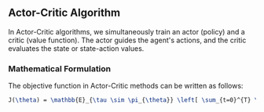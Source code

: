 ## Actor-Critic Algorithm

In Actor-Critic algorithms, we simultaneously train an actor (policy) and a critic (value function). The actor guides the agent's actions, and the critic evaluates the state or state-action values.

### Mathematical Formulation

The objective function in Actor-Critic methods can be written as follows:

```latex
J(\theta) = \mathbb{E}_{\tau \sim \pi_{\theta}} \left[ \sum_{t=0}^{T} \left( \log \pi_{\theta}(a_t|s_t) \cdot A_{\pi_{\theta}}(s_t, a_t) + \beta \cdot V_{\phi}(s_t) \right) \right]
